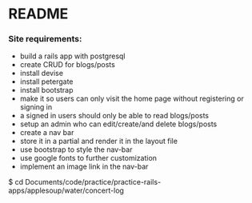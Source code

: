 # README

### Site requirements:
* build a rails app with postgresql
* create CRUD for blogs/posts
* install devise
* install petergate
* install bootstrap
* make it so users can only visit the home page without registering or signing in
* a signed in users should only be able to read blogs/posts
* setup an admin who can edit/create/and delete blogs/posts
* create a nav bar
* store it in a partial and render it in the layout file
* use bootstrap to style the nav-bar
* use google fonts to further customization
* implement an image link in the nav-bar

$ cd Documents/code/practice/practice-rails-apps/applesoup/water/concert-log
